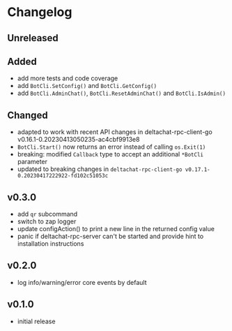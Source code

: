 # Changelog

## Unreleased

## Added

- add more tests and code coverage
- add `BotCli.SetConfig()` and `BotCli.GetConfig()`
- add `BotCli.AdminChat()`, `BotCli.ResetAdminChat()` and `BotCli.IsAdmin()`

## Changed

- adapted to work with recent API changes in deltachat-rpc-client-go v0.16.1-0.20230413050235-ac4cbf9913e8
- `BotCli.Start()` now returns an error instead of calling `os.Exit(1)`
- breaking: modified `Callback` type to accept an additional `*BotCli` parameter
- updated to breaking changes in `deltachat-rpc-client-go v0.17.1-0.20230417222922-fd102c51053c`

## v0.3.0

- add `qr` subcommand
- switch to zap logger
- update configAction() to print a new line in the returned config value
- panic if deltachat-rpc-server can't be started and provide hint to installation instructions

## v0.2.0

- log info/warning/error core events by default

## v0.1.0

- initial release
